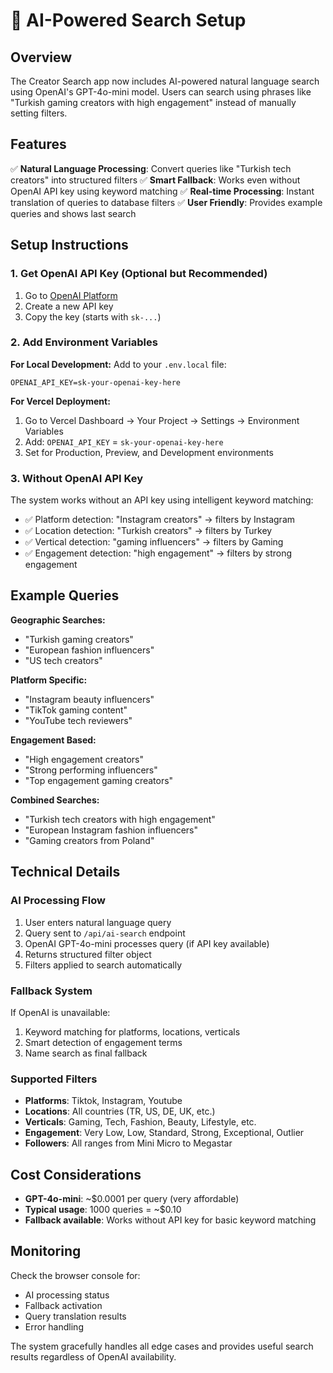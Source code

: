 # 🤖 AI-Powered Search Setup

## Overview

The Creator Search app now includes AI-powered natural language search using OpenAI's GPT-4o-mini model. Users can search using phrases like "Turkish gaming creators with high engagement" instead of manually setting filters.

## Features

✅ **Natural Language Processing**: Convert queries like "Turkish tech creators" into structured filters
✅ **Smart Fallback**: Works even without OpenAI API key using keyword matching
✅ **Real-time Processing**: Instant translation of queries to database filters
✅ **User Friendly**: Provides example queries and shows last search

## Setup Instructions

### 1. Get OpenAI API Key (Optional but Recommended)

1. Go to [OpenAI Platform](https://platform.openai.com/api-keys)
2. Create a new API key
3. Copy the key (starts with `sk-...`)

### 2. Add Environment Variables

**For Local Development:**
Add to your `.env.local` file:
```env
OPENAI_API_KEY=sk-your-openai-key-here
```

**For Vercel Deployment:**
1. Go to Vercel Dashboard → Your Project → Settings → Environment Variables
2. Add: `OPENAI_API_KEY` = `sk-your-openai-key-here`
3. Set for Production, Preview, and Development environments

### 3. Without OpenAI API Key

The system works without an API key using intelligent keyword matching:
- ✅ Platform detection: "Instagram creators" → filters by Instagram
- ✅ Location detection: "Turkish creators" → filters by Turkey  
- ✅ Vertical detection: "gaming influencers" → filters by Gaming
- ✅ Engagement detection: "high engagement" → filters by strong engagement

## Example Queries

**Geographic Searches:**
- "Turkish gaming creators"
- "European fashion influencers" 
- "US tech creators"

**Platform Specific:**
- "Instagram beauty influencers"
- "TikTok gaming content"
- "YouTube tech reviewers"

**Engagement Based:**
- "High engagement creators"
- "Strong performing influencers"
- "Top engagement gaming creators"

**Combined Searches:**
- "Turkish tech creators with high engagement"
- "European Instagram fashion influencers"
- "Gaming creators from Poland"

## Technical Details

### AI Processing Flow
1. User enters natural language query
2. Query sent to `/api/ai-search` endpoint
3. OpenAI GPT-4o-mini processes query (if API key available)
4. Returns structured filter object
5. Filters applied to search automatically

### Fallback System
If OpenAI is unavailable:
1. Keyword matching for platforms, locations, verticals
2. Smart detection of engagement terms
3. Name search as final fallback

### Supported Filters
- **Platforms**: Tiktok, Instagram, Youtube
- **Locations**: All countries (TR, US, DE, UK, etc.)
- **Verticals**: Gaming, Tech, Fashion, Beauty, Lifestyle, etc.
- **Engagement**: Very Low, Low, Standard, Strong, Exceptional, Outlier
- **Followers**: All ranges from Mini Micro to Megastar

## Cost Considerations

- **GPT-4o-mini**: ~$0.0001 per query (very affordable)
- **Typical usage**: 1000 queries = ~$0.10
- **Fallback available**: Works without API key for basic keyword matching

## Monitoring

Check the browser console for:
- AI processing status
- Fallback activation
- Query translation results
- Error handling

The system gracefully handles all edge cases and provides useful search results regardless of OpenAI availability.
